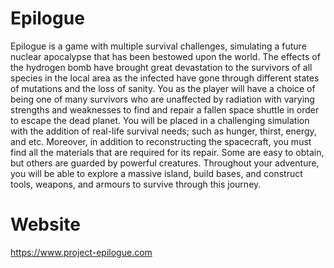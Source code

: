 # Epilogue
Epilogue is a game with multiple survival challenges, simulating a future nuclear apocalypse that has been bestowed upon the world. The effects of the hydrogen bomb have brought great devastation to the survivors of all species in the local area as the infected have gone through different states of mutations and the loss of sanity. You as the player will have a choice of being one of many survivors who are unaffected by radiation with varying strengths and weaknesses to find and repair a fallen space shuttle in order to escape the dead planet. You will be placed in a challenging simulation with the addition of real-life survival needs; such as hunger, thirst, energy, and etc. Moreover, in addition to reconstructing the spacecraft, you must find all the materials that are required for its repair. Some are easy to obtain, but others are guarded by powerful creatures. Throughout your adventure, you will be able to explore a massive island, build bases, and construct tools, weapons, and armours to survive through this journey.

# Website
https://www.project-epilogue.com
